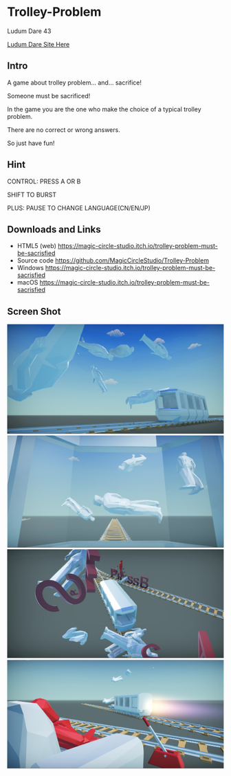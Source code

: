 # Trolley-Problem
Ludum Dare 43

[Ludum Dare Site Here](https://ldjam.com/events/ludum-dare/43/trolley-problem-must-be-sacrificed)

## Intro

A game about trolley problem… and… sacrifice!

Someone must be sacrificed!

In the game you are the one who make the choice of a typical trolley problem.

There are no correct or wrong answers.

So just have fun!  

## Hint

CONTROL: PRESS A OR B

SHIFT TO BURST

PLUS: PAUSE TO CHANGE LANGUAGE(CN/EN/JP)

## Downloads and Links

* HTML5 (web)
https://magic-circle-studio.itch.io/trolley-problem-must-be-sacrisfied
* Source code
https://github.com/MagicCircleStudio/Trolley-Problem
* Windows
https://magic-circle-studio.itch.io/trolley-problem-must-be-sacrisfied
* macOS
https://magic-circle-studio.itch.io/trolley-problem-must-be-sacrisfied

## Screen Shot

![1](https://github.com/MagicCircleStudio/Trolley-Problem/blob/master/README%20Assets/1.png)
![2](https://github.com/MagicCircleStudio/Trolley-Problem/blob/master/README%20Assets/2.png)
![3](https://github.com/MagicCircleStudio/Trolley-Problem/blob/master/README%20Assets/3.png)
![4](https://github.com/MagicCircleStudio/Trolley-Problem/blob/master/README%20Assets/4.png)
